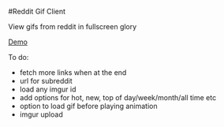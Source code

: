 #Reddit Gif Client

View gifs from reddit in fullscreen glory

[Demo](http://patmood.github.io/reddit_gifs/)


To do:
* fetch more links when at the end
* url for subreddit
* load any imgur id
* add options for hot, new, top of day/week/month/all time etc
* option to load gif before playing animation
* imgur upload
